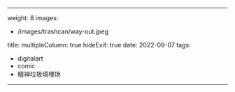 

---
weight: 8
images:
- /images/trashcan/way-out.jpeg

title:
multipleColumn: true
hideExif: true
date: 2022-09-07
tags:
- digitalart
- comic
- 精神垃圾填埋场
---

